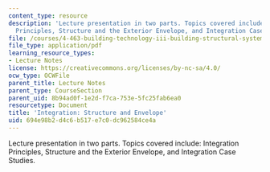 ```yaml
---
content_type: resource
description: 'Lecture presentation in two parts. Topics covered include: Integration
  Principles, Structure and the Exterior Envelope, and Integration Case Studies.'
file: /courses/4-463-building-technology-iii-building-structural-systems-fall-2004/694e98b2d4c6b517e7c0dc962584ce4a_lect6.pdf
file_type: application/pdf
learning_resource_types:
- Lecture Notes
license: https://creativecommons.org/licenses/by-nc-sa/4.0/
ocw_type: OCWFile
parent_title: Lecture Notes
parent_type: CourseSection
parent_uid: 8b94ad0f-1e2d-f7ca-753e-5fc25fab6ea0
resourcetype: Document
title: 'Integration: Structure and Envelope'
uid: 694e98b2-d4c6-b517-e7c0-dc962584ce4a
---
```

Lecture presentation in two parts. Topics covered include: Integration Principles, Structure and the Exterior Envelope, and Integration Case Studies.